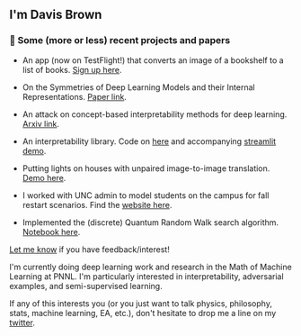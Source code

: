 ## I'm Davis Brown

### 🔨 Some (more or less) recent projects and papers

- An app (now on TestFlight!) that converts an image of a bookshelf to a list of books. [Sign up here](https://lookshelf.app/).

- On the Symmetries of Deep Learning Models and their Internal Representations. [Paper link](https://arxiv.org/abs/2205.14258).
 
- An attack on concept-based interpretability methods for deep learning. [Arxiv link](https://arxiv.org/abs/2110.07120).

- An interpretability library. Code on [here](https://github.com/pnnl/DeepDataProfiler) and accompanying [streamlit demo](https://share.streamlit.io/pnnl/deepdataprofiler/frontend/main_streamlit.py).

- Putting lights on houses with unpaired image-to-image translation. [Demo here](https://share.streamlit.io/davisrbr/holiday-lights/main/main.py).

- I worked with UNC admin to model students on the campus for fall restart scenarios. Find the [website here](https://davisrbr.github.io/fall2020unc/).

- Implemented the (discrete) Quantum Random Walk search algorithm. [Notebook here](https://github.com/nickk124/quantumsearch/blob/master/random_walk_search.ipynb).


[Let me know](https://twitter.com/davisbrownr) if you have feedback/interest!

I'm currently doing deep learning work and research in the Math of Machine Learning at PNNL. I'm particularly interested in interpretability, adversarial examples, and semi-supervised learning.

If any of this interests you (or you just want to talk physics, philosophy, stats, machine learning, EA, etc.), don't hesitate to drop me a line on my [twitter](https://twitter.com/davisbrownr).
